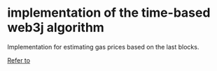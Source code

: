 # implementation of the time-based web3j algorithm

Implementation for estimating gas prices based on the last blocks.

[Refer to](https://github.com/ethereum/web3.py/blob/master/web3/gas_strategies/time_based.py)

